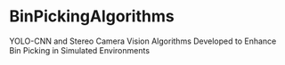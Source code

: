 # BinPickingAlgorithms
 YOLO-CNN and Stereo Camera Vision Algorithms Developed to Enhance Bin Picking in Simulated Environments
